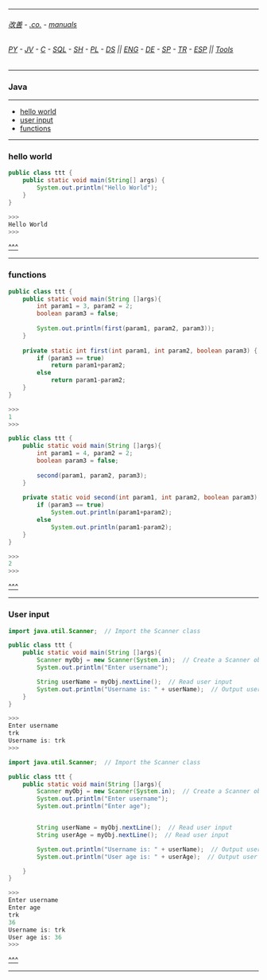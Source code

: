 
---

###### [改善](https://github.com/ttltrk/0C/blob/master/README.MD) - [.co.](https://github.com/ttltrk/PRG/blob/master/CODING.MD) - [manuals](https://github.com/ttltrk/PRG/blob/master/MAN.MD)

###### [PY](https://github.com/ttltrk/PRG/blob/master/PY/DOC/PYF/PYF.MD) - [JV](https://github.com/ttltrk/PRG/blob/master/JAVA/JAVA.MD) - [C](https://github.com/ttltrk/PRG/blob/master/C/C.MD) - [SQL](https://github.com/ttltrk/DB/blob/master/SQL/DOC/OSM/OSQLM/SQLM/SQLM.MD) - [SH](https://github.com/ttltrk/ELSE/blob/master/M/UX/UX.MD) - [PL](https://github.com/ttltrk/PRG/blob/master/PERL/PL.MD) - [DS](https://github.com/ttltrk/ELSE/blob/master/DATA/DS/DS.MD) || [ENG](https://github.com/ttltrk/ELSE/blob/master/LAN/ENG/LE.MD) - [DE](https://github.com/ttltrk/ELSE/blob/master/LAN/GER/DUO_GER.MD) - [SP](https://github.com/ttltrk/ELSE/blob/master/LAN/SP/SP.MD) - [TR](https://github.com/ttltrk/ELSE/blob/master/LAN/TR/TR.MD) - [ESP](https://github.com/ttltrk/ELSE/blob/master/LAN/ESP/ESP.MD) || [Tools](https://github.com/ttltrk/ELSE/blob/master/M/TOOLS/TOOLS.MD)

---

<h3 id='^'>Java</h3>

---

* <a href='#hw'>hello world</a></br>
* <a href='#userinput'>user input</a></br>
* <a href='#functions'>functions</a></br>

---

<h3 id='hw'>hello world</h3>

```java
public class ttt {
    public static void main(String[] args) {
        System.out.println("Hello World");
    }
}

>>>
Hello World
>>>
```

<a href='#^'>^^^</a>

---

<h3 id='functions'>functions</h3>

```java
public class ttt {
    public static void main(String []args){
        int param1 = 3, param2 = 2;
        boolean param3 = false;
        
        System.out.println(first(param1, param2, param3));        
    }
    
    private static int first(int param1, int param2, boolean param3) {
        if (param3 == true)
            return param1+param2;
        else
            return param1-param2;
    }
}

>>>
1
>>>
```

```java
public class ttt {
    public static void main(String []args){
        int param1 = 4, param2 = 2;
        boolean param3 = false;
        
        second(param1, param2, param3);        
    }
    
    private static void second(int param1, int param2, boolean param3) {
        if (param3 == true)
            System.out.println(param1+param2);
        else
            System.out.println(param1-param2);
    }
}

>>>
2
>>>
```

<a href='#^'>^^^</a>

---

<h3 id='userinput'>User input</h3>

```java
import java.util.Scanner;  // Import the Scanner class

public class ttt {
    public static void main(String []args){
        Scanner myObj = new Scanner(System.in);  // Create a Scanner object
        System.out.println("Enter username");

        String userName = myObj.nextLine();  // Read user input
        System.out.println("Username is: " + userName);  // Output user input
    }
}

>>>
Enter username
trk
Username is: trk
>>>
```

```java
import java.util.Scanner;  // Import the Scanner class

public class ttt {
    public static void main(String []args){
        Scanner myObj = new Scanner(System.in);  // Create a Scanner object
        System.out.println("Enter username");
        System.out.println("Enter age");


        String userName = myObj.nextLine();  // Read user input
        String userAge = myObj.nextLine();  // Read user input

        System.out.println("Username is: " + userName);  // Output user input
        System.out.println("User age is: " + userAge);  // Output user input

    }
}

>>>
Enter username
Enter age
trk
36
Username is: trk
User age is: 36
>>>
```

<a href='#^'>^^^</a>

---

